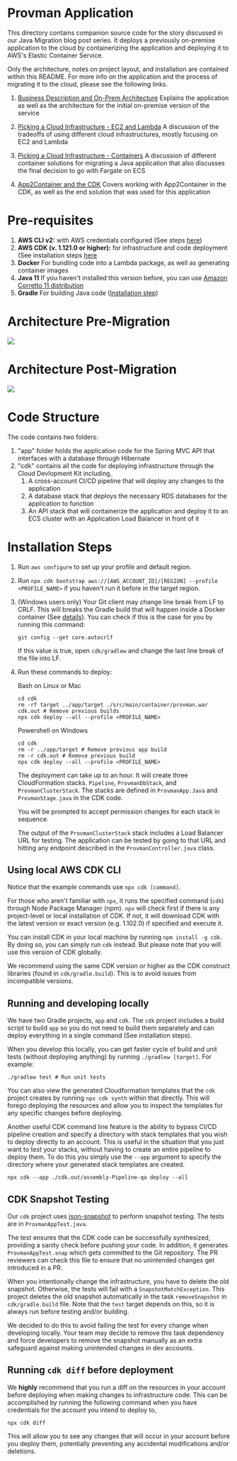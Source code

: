# Provman Application

This directory contains companion source code for the story discussed in our Java Migration blog post series. It deploys
a previously on-premise application to the cloud by containerizing the application and deploying it to AWS's Elastic Container
Service.

Only the architecture, notes on project layout, and installation are contained within this README. For more info on the
application and the process of migrating it to the cloud, please see the following links.

1. [Business Description and On-Prem Architecture](https://medium.com/i-love-my-local-farmer-engineering-blog/how-to-migrate-a-spring-app-to-the-cloud-d04f5155797c)
Explains the application as well as the architecture for the initial on-premise version of the service
   
2. [Picking a Cloud Infrastructure - EC2 and Lambda](https://medium.com/i-love-my-local-farmer-engineering-blog/how-to-migrate-a-spring-app-part-ii-1f755761626e)
A discussion of the tradeoffs of using different cloud infrastructures, mostly focusing on EC2 and Lambda
   
3. [Picking a Cloud Infrastructure - Containers](https://medium.com/i-love-my-local-farmer-engineering-blog/how-to-migrate-a-spring-app-to-the-cloud-part-ii-cf643f3068dd)
A discussion of different container solutions for migrating a Java application that also discusses the final decision to go with Fargate on ECS
   
4. [App2Container and the CDK](https://medium.com/i-love-my-local-farmer-engineering-blog/migrating-java-applications-part-3-app2container-and-the-cdk-3bdf4c3e6328)
Covers working with App2Container in the CDK, as well as the end solution that was used for this application

# Pre-requisites
1. **AWS CLI v2:** with AWS credentials configured (See steps [here](https://docs.aws.amazon.com/cdk/latest/guide/getting_started.html#getting_started_prerequisites))
1. **AWS CDK (v. 1.121.0 or higher):** for infrastructure and code deployment (See installation steps [here](https://docs.aws.amazon.com/cdk/latest/guide/getting_started.html#getting_started_install)
1. **Docker** For bundling code into a Lambda package, as well as generating container images
1. **Java 11** If you haven't installed this version before, you can use [Amazon Corretto 11 distribution](https://aws.amazon.com/corretto/)
1. **Gradle** For building Java code ([Installation step](https://gradle.org/install/))

# Architecture Pre-Migration
![](.README_images/on-prem-architecture.png)

# Architecture Post-Migration
![](.README_images/provman-architecture.png)

# Code Structure
The code contains two folders:

1. "app" folder holds the application code for the Spring MVC API that interfaces with a database through Hibernate
2. "cdk" contains all the code for deploying infrastructure through the Cloud Devlopment Kit including,
    1. A cross-account CI/CD pipeline that will deploy any changes to the application
    2. A database stack that deploys the necessary RDS databases for the application to function
    3. An API stack that will containerize the application and deploy it to an ECS cluster with an Application Load Balancer in front of it
    
# Installation Steps

1. Run `aws configure` to set up your profile and default region.

1. Run `npx cdk bootstrap aws://[AWS_ACCOUNT_ID]/[REGION] --profile <PROFILE_NAME>` if you haven't run it before in the target region.

1. (Windows users only) Your Git client may change line break from LF to CRLF. This will breaks the Gradle build that will happen inside a Docker container (See [details](https://stackoverflow.com/questions/22301956/error-with-gradlew-usr-bin-env-bash-no-such-file-or-directory)). You can check if this is the case for you by running this command:
    ```
   git config --get core.autocrlf
   ```
   If this value is true, open `cdk/gradlew` and change the last line break of the file into LF.

1. Run these commands to deploy:

   Bash on Linux or Mac
    ```
    cd cdk
    rm -rf target ../app/target ./src/main/container/provman.war cdk.out # Remove previous builds
    npx cdk deploy --all --profile <PROFILE_NAME> 
    ```

   Powershell on Windows
    ```
    cd cdk
    rm -r ../app/target # Remove previous app build
    rm -r cdk.out # Remove previous build
    npx cdk deploy --all --profile <PROFILE_NAME> 
    ```

   The deployment can take up to an hour. It will create three CloudFormation stacks. `Pipeline`, `ProvmanDbStack`, and `ProvmanClusterStack`. The stacks are defined in `ProvmanApp.Java` and `ProvmanStage.java` in the CDK code.

   You will be prompted to accept permission changes for each stack in sequence.

   The output of the `ProvmanClusterStack` stack includes a Load Balancer URL for testing. The application can be tested by going to that URL and hitting any endpoint described in the `ProvmanController.java` class.

## Using local AWS CDK CLI
Notice that the example commands use `npx cdk [command]`.

For those who aren't familiar with `npx`, it runs the specified command (`cdk`) through Node Package Manager (npm). `npx` will check first if there is any project-level or local installation of CDK.  If not, it will download CDK with the latest version or exact version (e.g. 1.102.0) if specified and execute it.

You can install CDK in your local machine by running `npm install -g cdk`.  By doing so, you can simply run `cdk` instead. But please note that you will use this version of CDK globally.

We recommend using the same CDK version or higher as the CDK construct libraries (found in `cdk/gradle.build`). This is to avoid issues from incompatible versions.

## Running and developing locally
We have two Gradle projects, `app` and `cdk`. The `cdk` project includes a build script to build `app` so you do not need to build them separately and can deploy everything in a single command (See installation steps).

When you develop this locally, you can get faster cycle of build and unit tests (without deploying anything) by running `./gradlew [target]`. For example:

```
./gradlew test # Run unit tests
``` 

You can also view the generated Cloudformation templates that the `cdk` project creates by running `npx cdk synth` within that directly.
This will forego deploying the resources and allow you to inspect the templates for any specific changes before deploying.

Another useful CDK command line feature is the ability to bypass CI/CD pipeline creation and specify a directory with stack templates
that you wish to deploy directly to an account. This is useful in the situation that you just want to test your stacks, without
having to create an entire pipeline to deploy them. To do this you simply use the `--app` argument to specify the directory
where your generated stack templates are created.

```
npx cdk --app ./cdk.out/assembly-Pipeline-qa deploy --all
```

## CDK Snapshot Testing
Our `cdk` project uses [json-snapshot](https://json-snapshot.github.io/) to perform snapshot testing. The tests are in `ProvmanAppTest.java`.

The test ensures that the CDK code can be successfully synthesized, providing a sanity check before pushing your code. In addition, it generates `ProvmanAppTest.snap` which gets committed to the Git repository. The PR reviewers can check this file to ensure that no unintended changes get introduced in a PR.

When you intentionally change the infrastructure, you have to delete the old snapshot. Otherwise, the tests will fail with a `SnapshotMatchException`.  This project deletes the old snapshot automatically in the task `removeSnapshot` in `cdk/gradle.build` file. Note that the `test` target depends on this, so it is always run before testing and/or building.

We decided to do this to avoid failing the test for every change when developing locally. Your team may decide to remove this task dependency and force developers to remove the snapshot manually as an extra safeguard against making unintended changes in dev accounts.

## Running `cdk diff` before deployment

We **highly** recommend that you run a diff on the resources in your account before deploying when making changes to infrastructure code.
This can be accomplished by running the following command when you have credentials for the account you intend to deploy to,

```npx cdk diff```

This will allow you to see any changes that will occur in your account before you deploy them, potentially preventing any
accidental modifications and/or deletions.